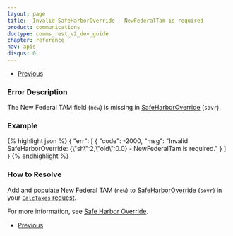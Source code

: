 ```yaml
---
layout: page
title:  Invalid SafeHarborOverride - NewFederalTam is required
product: communications
doctype: comms_rest_v2_dev_guide
chapter: reference
nav: apis
disqus: 0
---
```


<ul class="pager">
  <li class="previous"><a href="/communications/dev-guide_rest_v2/reference/calculate-tax-errors/"><i class="glyphicon glyphicon-chevron-left"></i>Previous</a></li>
</ul>

<h3>Error Description</h3>
The New Federal TAM field (<code>new</code>) is missing in <a class="dev-guide-link" href="/communications/dev-guide_rest_v2/reference/safe-harbor-override/">SafeHarborOverride</a> (<code>sovr</code>).

<h3>Example</h3>
{% highlight json %}
{
  "err": [
    {
      "code": -2000,
      "msg": "Invalid SafeHarborOverride: {\"sh\":2,\"old\":0.0} - NewFederalTam is required."
    }
  ]
}
{% endhighlight %}

<h3>How to Resolve</h3>
Add and populate New Federal TAM (<code>new</code>) to <a class="dev-guide-link" href="/communications/dev-guide_rest_v2/reference/safe-harbor-override/">SafeHarborOverride</a> (<code>sovr</code>) in your <a class="dev-guide-link" href="/communications/dev-guide_rest_v2/reference/calc-taxes-request/"><code>CalcTaxes</code> request</a>.

For more information, see <a class="dev-guide-link" href="/communications/dev-guide_rest_v2/customizing-transactions/sample-transactions/safe-harbor-override/">Safe Harbor Override</a>.

<ul class="pager">
  <li class="previous"><a href="/communications/dev-guide_rest_v2/reference/calculate-tax-errors/"><i class="glyphicon glyphicon-chevron-left"></i>Previous</a></li>
</ul>